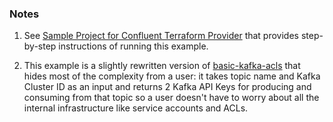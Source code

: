 ### Notes

1. See [Sample Project for Confluent Terraform Provider](https://registry.terraform.io/providers/confluentinc/confluent/latest/docs/guides/sample-project) that provides step-by-step instructions of running this example.

2. This example is a slightly rewritten version of [basic-kafka-acls](https://github.com/confluentinc/terraform-provider-confluent/tree/master/examples/configurations/basic-kafka-acls) that hides most of the complexity from a user: it takes topic name and Kafka Cluster ID as an input and returns 2 Kafka API Keys for producing and consuming from that topic so a user doesn't have to worry about all the internal infrastructure like service accounts and ACLs.
